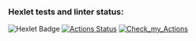 ### Hexlet tests and linter status:
![Hexlet Badge](https://img.shields.io/badge/Hexlet-116EF5?logo=hexlet&logoColor=fff&style=for-the-badge)
[![Actions Status](https://github.com/GrigoriyKruchinin/python-project-83/actions/workflows/hexlet-check.yml/badge.svg)](https://github.com/GrigoriyKruchinin/python-project-83/actions)
[![Check_my_Actions](https://github.com/GrigoriyKruchinin/python-project-83/actions/workflows/my_workflow.yml/badge.svg)](https://github.com/GrigoriyKruchinin/python-project-83/actions)
